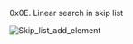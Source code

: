 0x0E. Linear search in skip list


![Skip_list_add_element](https://user-images.githubusercontent.com/85587286/201583109-21237f69-49cd-4a07-b9d6-5eb49f0fb9fe.gif)



